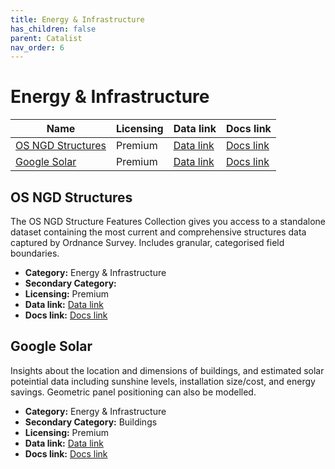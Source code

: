 ```yaml
---
title: Energy & Infrastructure
has_children: false
parent: Catalist
nav_order: 6
---
```


# Energy & Infrastructure

| Name                                    | Licensing | Data link                                                                          | Docs link                                                                    |
| --------------------------------------- | --------- | ---------------------------------------------------------------------------------- | ---------------------------------------------------------------------------- |
| [OS NGD Structures](#os-ngd-structures) | Premium   | [Data link](https://osdatahub.os.uk/)                                              | [Docs link](https://docs.os.uk/osngd/data-structure/structures)              |
| [Google Solar](#google-solar)           | Premium   | [Data link](https://developers.google.com/maps/documentation/solar/reference/rest) | [Docs link](https://developers.google.com/maps/documentation/solar/overview) |

## OS NGD Structures

The OS NGD Structure Features Collection gives you access to a standalone dataset containing the most current and comprehensive structures data captured by Ordnance Survey. Includes granular, categorised field boundaries.

- **Category:** Energy & Infrastructure
- **Secondary Category:** 
- **Licensing:** Premium
- **Data link:** [Data link](https://osdatahub.os.uk/)
- **Docs link:** [Docs link](https://docs.os.uk/osngd/data-structure/structures)



## Google Solar

Insights about the location and dimensions of buildings, and estimated solar poteintial data including sunshine levels, installation size/cost, and energy savings. Geometric panel positioning can also be modelled.

- **Category:** Energy & Infrastructure
- **Secondary Category:** Buildings
- **Licensing:** Premium
- **Data link:** [Data link](https://developers.google.com/maps/documentation/solar/reference/rest)
- **Docs link:** [Docs link](https://developers.google.com/maps/documentation/solar/overview)
